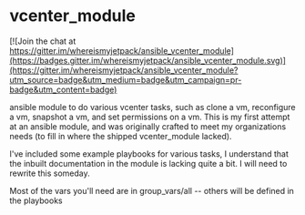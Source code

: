 vcenter_module
===================

[![Join the chat at https://gitter.im/whereismyjetpack/ansible_vcenter_module](https://badges.gitter.im/whereismyjetpack/ansible_vcenter_module.svg)](https://gitter.im/whereismyjetpack/ansible_vcenter_module?utm_source=badge&utm_medium=badge&utm_campaign=pr-badge&utm_content=badge)

ansible module to do various vcenter tasks, such as clone a vm, reconfigure a vm, snapshot a vm, and set permissions on a vm. This is my first attempt at an ansible module, and was originally crafted to meet my organizations needs (to fill in where the shipped vcenter_module lacked). 

I've included some example playbooks for various tasks, I understand that the inbuilt documentation in the module is lacking quite a bit. I will need to rewrite this someday.

Most of the vars you'll need are in group_vars/all -- others will be defined in the playbooks

